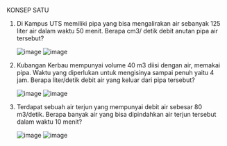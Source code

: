 KONSEP SATU 
1) Di Kampus UTS memiliki pipa yang bisa mengalirakan air sebanyak 125 liter air dalam waktu 50 menit. Berapa cm3/ detik debit anutan pipa air tersebut?

   ![image](https://user-images.githubusercontent.com/92993689/139583694-f08e44b3-f92d-4297-a401-335f03995704.png)
   ![image](https://user-images.githubusercontent.com/92993689/139583742-6b029526-b774-4a13-9078-93acce07ee70.png)

2) Kubangan Kerbau mempunyai volume 40 m3 diisi dengan air, memakai pipa. Waktu yang diperlukan untuk mengisinya sampai penuh yaitu 4 jam. Berapa liter/detik debit air yang keluar dari pipa tersebut?

   ![image](https://user-images.githubusercontent.com/92993689/139583821-320a4a34-7546-4dee-9cb8-bd725574a3fb.png)
   ![image](https://user-images.githubusercontent.com/92993689/139583855-bfc5c2e1-fcb3-43fa-b73e-ceccd69d0cb4.png)
   
3) Terdapat sebuah air terjun yang mempunyai debit air sebesar 80 m3/detik. Berapa banyak air yang bisa dipindahkan air terjun tersebut dalam waktu 10 menit?

   ![image](https://user-images.githubusercontent.com/92993689/139583925-f5410495-69ac-43d2-824e-ed575ee6937e.png)
   ![image](https://user-images.githubusercontent.com/92993689/139583995-ec948fcc-49a8-44e8-bb25-27f132eddca0.png)
